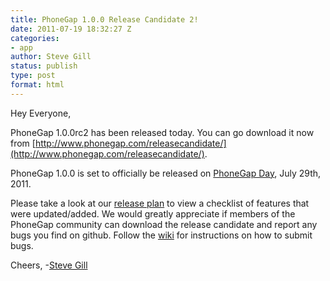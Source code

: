 ```yaml
---
title: PhoneGap 1.0.0 Release Candidate 2!
date: 2011-07-19 18:32:27 Z
categories:
- app
author: Steve Gill
status: publish
type: post
format: html
---
```


Hey Everyone,

PhoneGap 1.0.0rc2 has been released today. You can go download it now from [http://www.phonegap.com/releasecandidate/](http://www.phonegap.com/releasecandidate/).

PhoneGap 1.0.0 is set to officially be released on [PhoneGap Day](http://www.phonegap.com/community/events/phonegap-day/), July 29th, 2011.

Please take a look at our [release plan](http://wiki.phonegap.com/w/page/42000202/Release-Plan) to view a checklist of features that were updated/added. We would greatly appreciate if members of the PhoneGap community can download the release candidate and report any bugs you find on github. Follow the [wiki](http://wiki.phonegap.com/w/page/16494772/FrontPage#issue) for instructions on how to submit bugs.

Cheers, -[Steve Gill](http://twitter.com/#/stevesgill)
